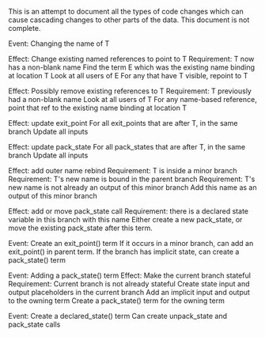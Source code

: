 
This is an attempt to document all the types of code changes which can cause
cascading changes to other parts of the data. This document is not complete.

Event: Changing the name of T

  Effect: Change existing named references to point to T
    Requirement: T now has a non-blank name
    Find the term E which was the existing name binding at location T
    Look at all users of E
    For any that have T visible, repoint to T

  Effect: Possibly remove existing references to T
    Requirement: T previously had a non-blank name
    Look at all users of T
    For any name-based reference, point that ref to the existing name binding at location T
      
  Effect: update exit_point
    For all exit_points that are after T, in the same branch
      Update all inputs

  Effect: update pack_state
    For all pack_states that are after T, in the same branch
      Update all inputs

  Effect: add outer name rebind
    Requirement: T is inside a minor branch
    Requirement: T's new name is bound in the parent branch
    Requirement: T's new name is not already an output of this minor branch
    Add this name as an output of this minor branch

  Effect: add or move pack_state call
    Requirement: there is a declared state variable in this branch with this name
    Either create a new pack_state, or move the existing pack_state after this term.

Event: Create an exit_point() term
    If it occurs in a minor branch, can add an exit_point() in parent term.
    If the branch has implicit state, can create a pack_state() term

Event: Adding a pack_state() term
  Effect: Make the current branch stateful
    Requirement: Current branch is not already stateful
    Create state input and output placeholders in the current branch
    Add an implicit input and output to the owning term
    Create a pack_state() term for the owning term

Event: Create a declared_state() term
    Can create unpack_state and pack_state calls

